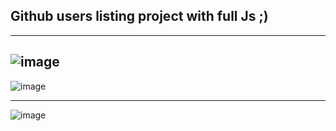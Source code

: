## Github users listing project with full Js ;)

-----
![image](https://user-images.githubusercontent.com/30086549/119386864-6e016b80-bcc8-11eb-9a89-98888a32b855.png)
----

![image](https://user-images.githubusercontent.com/30086549/119375542-36d88d80-bcbb-11eb-984a-8599d4fec4e7.png)

----
![image](https://user-images.githubusercontent.com/30086549/119387021-a0ab6400-bcc8-11eb-8340-66e29739a867.png)
